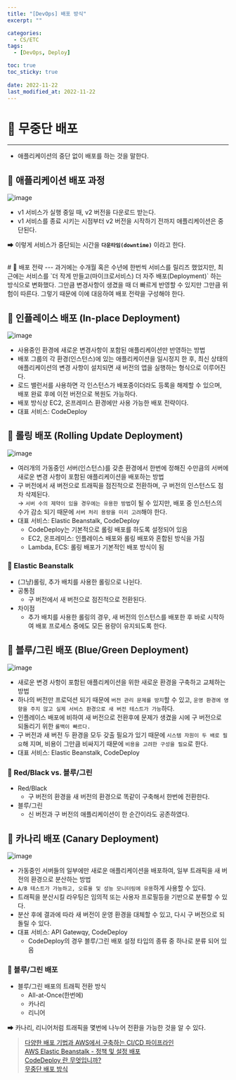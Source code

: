 ```yaml
---
title: "[DevOps] 배포 방식"
excerpt: "" 

categories:
  - CS/ETC
tags:
  - [DevOps, Deploy]

toc: true
toc_sticky: true
 
date: 2022-11-22
last_modified_at: 2022-11-22
---
```


# 🚀 무중단 배포
---
- 애플리케이션의 중단 없이 배포를 하는 것을 말한다.

## 📝 애플리케이션 배포 과정
![image](https://user-images.githubusercontent.com/85219306/203093622-bc51614d-c71e-43ab-9e2e-202f4866a9c2.png)
- v1 서비스가 실행 중일 때, v2 버전을 다운로드 받는다.
- v1 서비스를 종료 시키는 시점부터 v2 버전을 시작하기 전까지 애플리케이션은 중단된다.  

➡ 이렇게 서비스가 중단되는 시간을 **`다운타임(downtime)`** 이라고 한다.

<br>
# 🚀 배포 전략
---
과거에는 수개월 혹은 수년에 한번씩 서비스를 릴리즈 했었지만, 최근에는 서비스를 `더 작게 만들고(마이크로서비스) 더 자주 배포(Deployment)` 하는 방식으로 변화했다.
그만큼 변경사항이 생겼을 때 더 빠르게 반영할 수 있지만 그만큼 위험이 따른다.  
그렇기 때문에 이에 대응하여 배포 전략을 구성해야 한다.

## 📝 인플레이스 배포 (In-place Deployment)
![image](https://user-images.githubusercontent.com/85219306/203095595-0fe3f83b-db77-4011-9512-8c86186af74c.png)
- 사용중인 환경에 새로운 변경사항이 포함된 애플리케이션만 반영하는 방법
- 배포 그룹의 각 환경(인스턴스)에 있는 애플리케이션을 일시정지 한 후, 최신 상태의 애플리케이션의 변경 사항이 설치되면 새 버전의 앱을 실행하는 형식으로 이루어진다.
- 로드 밸런서를 사용하면 각 인스턴스가 배포중이더라도 등록을 해제할 수 있으며, 배포 완료 후에 이전 버전으로 복원도 가능하다.
- 배포 방식상 EC2, 온프레미스 환경에만 사용 가능한 배포 전략이다.
- 대표 서비스: CodeDeploy

## 📝 롤링 배포 (Rolling Update Deployment)
![image](https://user-images.githubusercontent.com/85219306/203095641-8615f67f-9d5f-4629-84c2-21fc1dd1d267.png)
- 여러개의 가동중인 서버(인스턴스)를 갖춘 환경에서 한번에 정해진 수만큼의 서버에 새로운 변경 사항이 포함된 애플리케이션을 배포하는 방법
- 구 버전에서 새 버전으로 트래픽을 점진적으로 전환하며, 구 버전의 인스턴스도 점차 삭제된다.  
  → `서버 수의 제약이 있을 경우에는 유용한 방법`이 될 수 있지만, 배포 중 인스턴스의 수가 감소 되기 때문에 `서버 처리 용량을 미리 고려`해야 한다.
- 대표 서비스: Elastic Beanstalk, CodeDeploy
  - CodeDeploy는 기본적으로 롤링 배포를 하도록 설정되어 있음
  - EC2, 온프레미스: 인플레이스 배포와 롤링 배포와 혼합된 방식을 가짐
  - Lambda, ECS: 롤링 배포가 기본적인 배포 방식이 됨

### 🔸 Elastic Beanstalk
- (그냥)롤링, 추가 배치를 사용한 롤링으로 나뉜다.
- 공통점  
  - 구 버전에서 새 버전으로 점진적으로 전환된다.
- 차이점  
  - 추가 배치를 사용한 롤링의 경우, 새 버전의 인스턴스를 배포한 후 바로 시작하여 배포 프로세스 중에도 모든 용량이 유지되도록 한다.

## 📝 블루/그린 배포 (Blue/Green Deployment)
![image](https://user-images.githubusercontent.com/85219306/203095682-e11be060-513f-445e-8ca6-59b47b62b995.png)
- 새로운 변경 사항이 포함된 애플리케이션을 위한 새로운 환경을 구축하고 교체하는 방법
- 하나의 버전만 프로덕션 되기 때문에 `버전 관리 문제를 방지`할 수 있고, `운영 환경에 영향을 주지 않고 실제 서비스 환경으로 새 버전 테스트가 가능`하다.
- 인플레이스 배포에 비하여 새 버전으로 전환후에 문제가 생겼을 시에 구 버전으로 되돌리기 위한 `롤백이 빠르다.`
- 구 버전과 새 버전 두 환경을 모두 갖출 필요가 있기 때문에 `시스템 자원이 두 배로 필요`해 지며, 비용이 그만큼 비싸지기 때문에 `비용을 고려한 구성을 필요`로 한다.
- 대표 서비스: Elastic Beanstalk, CodeDeploy

### 🔸 Red/Black vs. 블루/그린
- Red/Black 
  - 구 버전의 환경을 새 버전의 환경으로 똑같이 구축해서 한번에 전환한다.
- 블루/그린
  - 신 버전과 구 버전의 애플리케이션이 한 순간이라도 공존하였다.

## 📝 카나리 배포 (Canary Deployment)
![image](https://user-images.githubusercontent.com/85219306/203095718-e5474938-de1f-4187-82f0-d866a9e459d1.png)
- 가동중인 서버들의 일부에만 새로운 애플리케이션을 배포하여, 일부 트래픽을 새 버전의 환경으로 분산하는 방법
- `A/B 테스트가 가능하고, 오류율 및 성능 모니터링에 유용`하게 사용할 수 있다.
- 트래픽을 분산시킬 라우팅은 임의적 또는 사용자 프로필등을 기반으로 분류할 수 있다.
- 분산 후에 결과에 따라 새 버전이 운영 환경을 대체할 수 있고, 다시 구 버전으로 되돌릴 수 있다.
- 대표 서비스: API Gatewqy, CodeDeploy
  - CodeDeploy의 경우 블루/그린 배포 설정 타입의 종류 중 하나로 분류 되어 있음

### 🔸 블루/그린 배포
- 블루/그린 배포의 트래픽 전환 방식
  - All-at-Once(한번에)
  - 카나리
  - 리니어

➡ 카나리, 리니어처럼 트래픽을 몇번에 나누어 전환을 가능한 것을 알 수 있다.

> [다양한 배포 기법과 AWS에서 구축하는 CI/CD 파이프라인](https://www.slideshare.net/awskorea/ci-cd-pipleine-on-aws)  
> [AWS Elastic Beanstalk - 정책 및 설정 배포](https://docs.aws.amazon.com/ko_kr/elasticbeanstalk/latest/dg/using-features.rolling-version-deploy.html)  
> [CodeDeploy 란 무엇입니까?](https://docs.aws.amazon.com/ko_kr/codedeploy/latest/userguide/welcome.html)  
> [무중단 배포 방식](https://llshl.tistory.com/47)